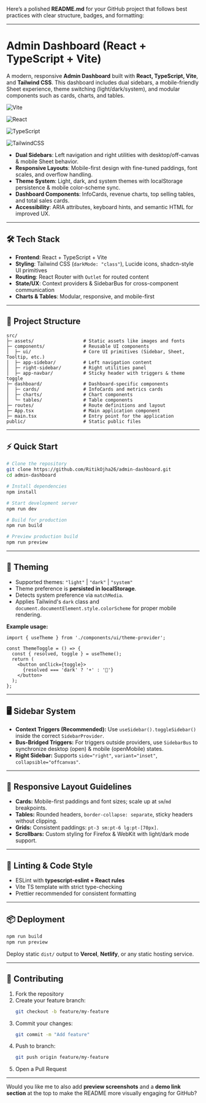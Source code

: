 Here’s a polished **README.md** for your GitHub project that follows best practices with clear structure, badges, and formatting:

***

# Admin Dashboard (React + TypeScript + Vite)

A modern, responsive **Admin Dashboard** built with **React, TypeScript, Vite**, and **Tailwind CSS**. This dashboard includes dual sidebars, a mobile-friendly Sheet experience, theme switching (light/dark/system), and modular components such as cards, charts, and tables.

![Vite](https://img.shields.io/badge/Vite-646CFF?logo=vite&logo)

  
![React](https://img.shields.io/badge/React-20232A?logo=react&)

  
  
![TypeScript](https://img.shields.io/badge/TypeScript-3178C6?logo=typescript)

  
  
  
![TailwindCSS](https://img.shields.io/badge/TailwindCSS-06B6D4?logo=tailwind-css&logoColor=fffFeatures)

- **Dual Sidebars**: Left navigation and right utilities with desktop/off-canvas & mobile Sheet behavior.  
- **Responsive Layouts**: Mobile-first design with fine-tuned paddings, font scales, and overflow handling.  
- **Theme System**: Light, dark, and system themes with localStorage persistence & mobile color-scheme sync.  
- **Dashboard Components**: InfoCards, revenue charts, top selling tables, and total sales cards.  
- **Accessibility**: ARIA attributes, keyboard hints, and semantic HTML for improved UX.  

***

## 🛠 Tech Stack

- **Frontend**: React + TypeScript + Vite  
- **Styling**: Tailwind CSS (`darkMode: "class"`), Lucide icons, shadcn-style UI primitives  
- **Routing**: React Router with `Outlet` for routed content  
- **State/UX**: Context providers & SidebarBus for cross-component communication  
- **Charts & Tables**: Modular, responsive, and mobile-first  

***

## 📁 Project Structure

```
src/
├─ assets/                  # Static assets like images and fonts
├─ components/              # Reusable UI components
│  ├─ ui/                   # Core UI primitives (Sidebar, Sheet, Tooltip, etc.)
│  ├─ app-sidebar/          # Left navigation content
│  ├─ right-sidebar/        # Right utilities panel
│  ├─ app-navbar/           # Sticky header with triggers & theme toggle
├─ dashboard/               # Dashboard-specific components
│  ├─ cards/                # InfoCards and metrics cards
│  ├─ charts/               # Chart components
│  └─ tables/               # Table components
├─ routes/                  # Route definitions and layout
├─ App.tsx                  # Main application component
├─ main.tsx                 # Entry point for the application
public/                     # Static public files
```

***

## ⚡ Quick Start

```bash
# Clone the repository
git clone https://github.com/RitikOjha26/admin-dashboard.git
cd admin-dashboard

# Install dependencies
npm install

# Start development server
npm run dev

# Build for production
npm run build

# Preview production build
npm run preview
```

***

## 🎨 Theming

- Supported themes: `"light"` | `"dark"` | `"system"`  
- Theme preference is **persisted in localStorage**.  
- Detects system preference via `matchMedia`.  
- Applies Tailwind's `dark` class and `document.documentElement.style.colorScheme` for proper mobile rendering.  

**Example usage:**

```tsx
import { useTheme } from './components/ui/theme-provider';

const ThemeToggle = () => {
  const { resolved, toggle } = useTheme();
  return (
    <button onClick={toggle}>
      {resolved === 'dark' ? '☀️' : '🌙'}
    </button>
  );
};
```

***

## 🖥 Sidebar System

- **Context Triggers (Recommended):** Use `useSidebar().toggleSidebar()` inside the correct `SidebarProvider`.  
- **Bus-Bridged Triggers:** For triggers outside providers, use `SidebarBus` to synchronize desktop (open) & mobile (openMobile) states.  
- **Right Sidebar:** Supports `side="right"`, `variant="inset"`, `collapsible="offcanvas"`.  

***

## 📐 Responsive Layout Guidelines

- **Cards:** Mobile-first paddings and font sizes; scale up at `sm`/`md` breakpoints.  
- **Tables:** Rounded headers, `border-collapse: separate`, sticky headers without clipping.  
- **Grids:** Consistent paddings: `pt-3 sm:pt-6 lg:pt-[70px]`.  
- **Scrollbars:** Custom styling for Firefox & WebKit with light/dark mode support.  

***

## 🔧 Linting & Code Style

- ESLint with **typescript-eslint + React rules**  
- Vite TS template with strict type-checking  
- Prettier recommended for consistent formatting  

***

## 📦 Deployment

```bash
npm run build
npm run preview
```

Deploy static `dist/` output to **Vercel**, **Netlify**, or any static hosting service.  

***

## 🤝 Contributing

1. Fork the repository  
2. Create your feature branch:  
   ```bash
   git checkout -b feature/my-feature
   ```
3. Commit your changes:  
   ```bash
   git commit -m "Add feature"
   ```
4. Push to branch:  
   ```bash
   git push origin feature/my-feature
   ```
5. Open a Pull Request  

***

Would you like me to also add **preview screenshots** and a **demo link section** at the top to make the README more visually engaging for GitHub?